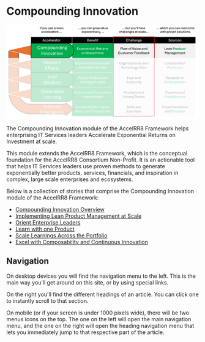 # Compounding Innovation

![Implementing the Compounding Innovation exponential accelerator at scale](./resources/Compounding-Innovation.jpg)

The Compounding Innovation module of the AccelRR8 Framework helps enterprising IT Services leaders Accelerate Exponential Returns on Investment at scale.

This module extends the AccelRR8 Framework, which is the conceptual foundation for the AccelRR8 Consortium Non-Profit. It is an actionable tool that helps IT Services leaders use proven methods to generate exponentially better products, services, financials, and inspiration in complex, large scale enterprises and ecosystems.

Below is a collection of stories that comprise the Compounding Innovation module of the AccelRR8 Framework:

- [Compounding Innovation Overview](./Compounding_Innovation_Overview.md)
- [Implementing Lean Product Management at Scale](./Lean_Product_Management/Implementing_Lean_Product_Management_at_Scale.md)
- [Orient Enterprise Leaders](./Lean_Product_Management/Orient_Enterprise_Leaders.md)
- [Learn with one Product](./Lean_Product_Management/Learn_with_one_Product.md)
- [Scale Learnings Across the Portfolio](./Lean_Product_Management/Scale_Learnings_Across_the_Portfolio.md)
- [Excel with Composability and Continuous Innovation](./Lean_Product_Management/Excel_with_Composability_and_Continuous_Innovation.md)

## Navigation

On desktop devices you will find the navigation menu to the left. This is the main way you'll
get around on this site, or by using special links.

On the right you'll find the different headings of an article. You can click one to instantly scroll
to that section.

On mobile (or if your screen is under 1000 pixels wide), there will be two menus icons on the top.
The one on the left will open the main navigation menu, and the one on the right will open the heading
navigation menu that lets you immediately jump to that respective part of the article.